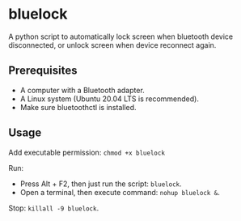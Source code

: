 # bluelock
A python script to automatically lock screen when bluetooth device disconnected, or unlock screen when device reconnect again.

## Prerequisites

- A computer with a Bluetooth adapter.
- A Linux system (Ubuntu 20.04 LTS is recommended).
- Make sure bluetoothctl is installed.

## Usage

Add executable permission: `chmod +x bluelock`

Run:

- Press Alt + F2, then just run the script: `bluelock`.
- Open a terminal, then execute command: `nohup bluelock &`.

Stop: `killall -9 bluelock`.

